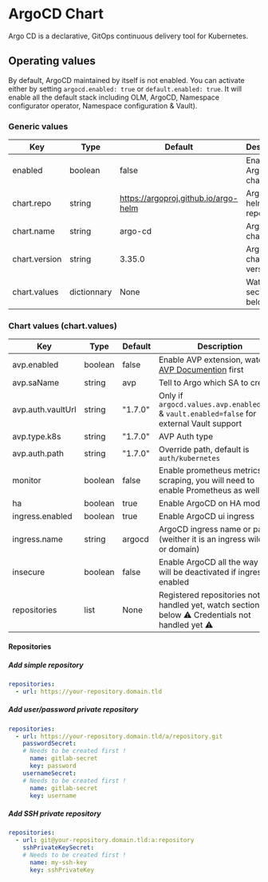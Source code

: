 # ArgoCD Chart

Argo CD is a declarative, GitOps continuous delivery tool for Kubernetes.

## Operating values

By default, ArgoCD maintained by itself is not enabled. You can activate either by setting `argocd.enabled: true` or `default.enabled: true`. It will enable all the default stack including OLM, ArgoCD, Namespace configurator operator, Namespace configuration & Vault).

### Generic values

| Key | Type | Default | Description |
|-----|------|---------|-------------|
| enabled | boolean | false | Enable ArgoCD chart |
| chart.repo | string | <https://argoproj.github.io/argo-helm> | ArgoCD helm repository |
| chart.name | string | argo-cd | ArgoCD chart name |
| chart.version | string | 3.35.0 | ArgoCD chart version |
| chart.values | dictionnary | None | Watch section below |

### Chart values (chart.values)

| Key | Type | Default | Description |
|-----|------|---------|-------------|
| avp.enabled | boolean | false | Enable AVP extension, watch [AVP Documention](../security/avp-documention.md) first |
| avp.saName | string | avp | Tell to Argo which SA to create |
| avp.auth.vaultUrl | string | "1.7.0" | Only if `argocd.values.avp.enabled=true` & `vault.enabled=false` for external Vault support |
| avp.type.k8s | string | "1.7.0" | AVP Auth type  |
| avp.auth.path | string | "1.7.0" | Override path, default is `auth/kubernetes` |
| monitor | boolean | false | Enable prometheus metrics scraping, you will need to enable Prometheus as well |
| ha | boolean | true | Enable ArgoCD on HA mode |
| ingress.enabled | boolean | true | Enable ArgoCD ui ingress |
| ingress.name | string | argocd | ArgoCD ingress name or path (weither it is an ingress wildcard or domain) |
| insecure | boolean | false | Enable ArgoCD all the way TLS, will be deactivated if ingress are enabled |
| repositories | list | None | Registered repositories not handled yet, watch section below :warning: Credentials not handled yet :warning: |

#### Repositories

##### Add simple repository

```yaml
repositories:
  - url: https://your-repository.domain.tld
```

##### Add user/password private repository

```yaml
repositories:
  - url: https://your-repository.domain.tld/a/repository.git
    passwordSecret:
    # Needs to be created first !
      name: gitlab-secret
      key: password
    usernameSecret:
    # Needs to be created first !
      name: gitlab-secret
      key: username  
```

##### Add SSH private repository

```yaml
repositories:
  - url: git@your-repository.domain.tld:a:repository
    sshPrivateKeySecret:
    # Needs to be created first !
      name: my-ssh-key
      key: sshPrivateKey
```
